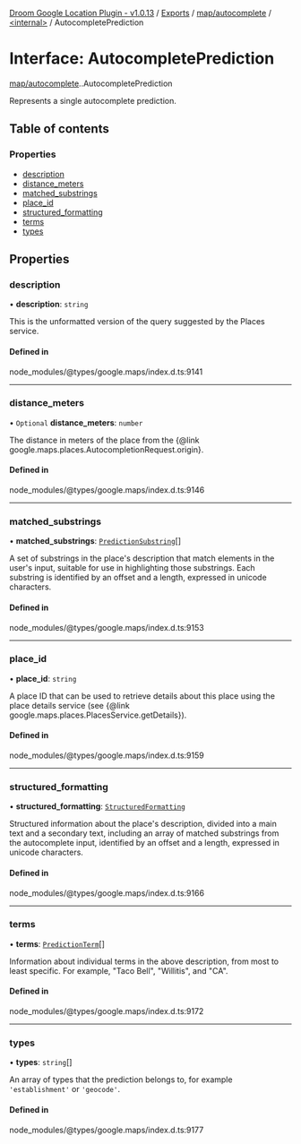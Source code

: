 [Droom Google Location Plugin - v1.0.13](../README.md) / [Exports](../modules.md) / [map/autocomplete](../modules/map_autocomplete.md) / [<internal\>](../modules/map_autocomplete._internal_.md) / AutocompletePrediction

# Interface: AutocompletePrediction

[map/autocomplete](../modules/map_autocomplete.md).[<internal>](../modules/map_autocomplete._internal_.md).AutocompletePrediction

Represents a single autocomplete prediction.

## Table of contents

### Properties

- [description](map_autocomplete._internal_.AutocompletePrediction.md#description)
- [distance\_meters](map_autocomplete._internal_.AutocompletePrediction.md#distance_meters)
- [matched\_substrings](map_autocomplete._internal_.AutocompletePrediction.md#matched_substrings)
- [place\_id](map_autocomplete._internal_.AutocompletePrediction.md#place_id)
- [structured\_formatting](map_autocomplete._internal_.AutocompletePrediction.md#structured_formatting)
- [terms](map_autocomplete._internal_.AutocompletePrediction.md#terms)
- [types](map_autocomplete._internal_.AutocompletePrediction.md#types)

## Properties

### description

• **description**: `string`

This is the unformatted version of the query suggested by the Places
service.

#### Defined in

node_modules/@types/google.maps/index.d.ts:9141

___

### distance\_meters

• `Optional` **distance\_meters**: `number`

The distance in meters of the place from the {@link
google.maps.places.AutocompletionRequest.origin}.

#### Defined in

node_modules/@types/google.maps/index.d.ts:9146

___

### matched\_substrings

• **matched\_substrings**: [`PredictionSubstring`](map_autocomplete._internal_.PredictionSubstring.md)[]

A set of substrings in the place&#39;s description that match elements in
the user&#39;s input, suitable for use in highlighting those substrings.
Each substring is identified by an offset and a length, expressed in
unicode characters.

#### Defined in

node_modules/@types/google.maps/index.d.ts:9153

___

### place\_id

• **place\_id**: `string`

A place ID that can be used to retrieve details about this place using
the place details service (see {@link
google.maps.places.PlacesService.getDetails}).

#### Defined in

node_modules/@types/google.maps/index.d.ts:9159

___

### structured\_formatting

• **structured\_formatting**: [`StructuredFormatting`](map_autocomplete._internal_.StructuredFormatting.md)

Structured information about the place&#39;s description, divided into a
main text and a secondary text, including an array of matched substrings
from the autocomplete input, identified by an offset and a length,
expressed in unicode characters.

#### Defined in

node_modules/@types/google.maps/index.d.ts:9166

___

### terms

• **terms**: [`PredictionTerm`](map_autocomplete._internal_.PredictionTerm.md)[]

Information about individual terms in the above description, from most to
least specific. For example, &quot;Taco Bell&quot;, &quot;Willitis&quot;,
and &quot;CA&quot;.

#### Defined in

node_modules/@types/google.maps/index.d.ts:9172

___

### types

• **types**: `string`[]

An array of types that the prediction belongs to, for example
<code>'establishment'</code> or <code>'geocode'</code>.

#### Defined in

node_modules/@types/google.maps/index.d.ts:9177
